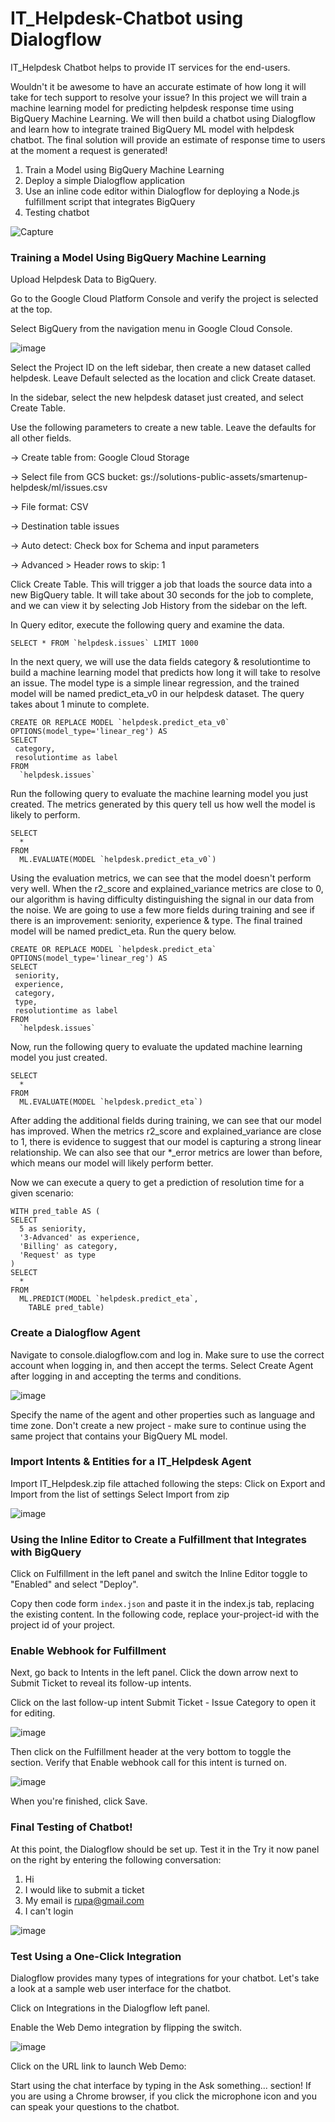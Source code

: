 # IT_Helpdesk-Chatbot using Dialogflow
IT_Helpdesk Chatbot helps to provide IT services for the end-users. 

Wouldn't it be awesome to have an accurate estimate of how long it will take for tech support to resolve your issue? In this project we will train a machine learning model for predicting helpdesk response time using BigQuery Machine Learning. We will then build a chatbot using Dialogflow and learn how to integrate trained BigQuery ML model with helpdesk chatbot. The final solution will provide an estimate of response time to users at the moment a request is generated!

1. Train a Model using BigQuery Machine Learning
2. Deploy a simple Dialogflow application
3. Use an inline code editor within Dialogflow for deploying a Node.js fulfillment script that integrates BigQuery
4. Testing chatbot

![Capture](https://user-images.githubusercontent.com/56398068/67155491-59abfe80-f32e-11e9-880e-ecbafb7503c0.JPG)


### Training a Model Using BigQuery Machine Learning

Upload Helpdesk Data to BigQuery.

Go to the Google Cloud Platform Console and verify the project is selected at the top.

Select BigQuery from the navigation menu in Google Cloud Console.

![image](https://user-images.githubusercontent.com/56398068/67155613-44d06a80-f330-11e9-93d2-543091bd8325.png)

Select the Project ID on the left sidebar, then create a new dataset called helpdesk. Leave Default selected as the location and click Create dataset.

In the sidebar, select the new helpdesk dataset just created, and select Create Table.

Use the following parameters to create a new table. Leave the defaults for all other fields.

-> Create table from: Google Cloud Storage

-> Select file from GCS bucket: gs://solutions-public-assets/smartenup-helpdesk/ml/issues.csv

-> File format: CSV

-> Destination table issues

-> Auto detect: Check box for Schema and input parameters

-> Advanced > Header rows to skip: 1

Click Create Table. This will trigger a job that loads the source data into a new BigQuery table. It will take about 30 seconds for the job to complete, and we can view it by selecting Job History from the sidebar on the left.


In Query editor, execute the following query and examine the data.


```
SELECT * FROM `helpdesk.issues` LIMIT 1000
```


In the next query, we will use the data fields category & resolutiontime to build a machine learning model that predicts how long it will take to resolve an issue. The model type is a simple linear regression, and the trained model will be named predict_eta_v0 in our helpdesk dataset. The query takes about 1 minute to complete.


```
CREATE OR REPLACE MODEL `helpdesk.predict_eta_v0` 
OPTIONS(model_type='linear_reg') AS
SELECT
 category,
 resolutiontime as label
FROM
  `helpdesk.issues`
```
  
  
Run the following query to evaluate the machine learning model you just created. The metrics generated by this query tell us how well the model is likely to perform.


```
SELECT
  *
FROM
  ML.EVALUATE(MODEL `helpdesk.predict_eta_v0`)
 ```
 
 
Using the evaluation metrics, we can see that the model doesn't perform very well. When the r2_score and explained_variance metrics are close to 0, our algorithm is having difficulty distinguishing the signal in our data from the noise. We are going to use a few more fields during training and see if there is an improvement: seniority, experience & type. The final trained model will be named predict_eta. Run the query below.


```
CREATE OR REPLACE MODEL `helpdesk.predict_eta` 
OPTIONS(model_type='linear_reg') AS
SELECT
 seniority,
 experience,
 category,
 type,
 resolutiontime as label
FROM
  `helpdesk.issues`
```


Now, run the following query to evaluate the updated machine learning model you just created.


```
SELECT
  *
FROM
  ML.EVALUATE(MODEL `helpdesk.predict_eta`)
```


After adding the additional fields during training, we can see that our model has improved. When the metrics r2_score and explained_variance are close to 1, there is evidence to suggest that our model is capturing a strong linear relationship. We can also see that our *_error metrics are lower than before, which means our model will likely perform better.

Now we can execute a query to get a prediction of resolution time for a given scenario:


```
WITH pred_table AS (
SELECT
  5 as seniority,
  '3-Advanced' as experience,
  'Billing' as category,
  'Request' as type
)
SELECT
  *
FROM
  ML.PREDICT(MODEL `helpdesk.predict_eta`,
    TABLE pred_table)
```

### Create a Dialogflow Agent

Navigate to console.dialogflow.com and log in. Make sure to use the correct account when logging in, and then accept the terms. 
Select Create Agent after logging in and accepting the terms and conditions.

![image](https://user-images.githubusercontent.com/56398068/67155761-9974e500-f332-11e9-9e5b-cd9720b76c53.png)

Specify the name of the agent and other properties such as language and time zone. Don't create a new project - make sure to continue using the same project that contains your BigQuery ML model. 


### Import Intents & Entities for a IT_Helpdesk Agent


Import IT_Helpdesk.zip file attached following the steps:
Click on Export and Import from the list of settings
Select Import from zip

![image](https://user-images.githubusercontent.com/56398068/67155795-32a3fb80-f333-11e9-8828-d59a2f071e07.png)


###  Using the Inline Editor to Create a Fulfillment that Integrates with BigQuery

Click on Fulfillment in the left panel and switch the Inline Editor toggle to "Enabled" and select "Deploy".

Copy then code form `index.json` and paste it in the index.js tab, replacing the existing content. In the following code, replace your-project-id with the project id of your project.

### Enable Webhook for Fulfillment

Next, go back to Intents in the left panel. Click the down arrow next to Submit Ticket to reveal its follow-up intents.

Click on the last follow-up intent Submit Ticket - Issue Category to open it for editing.

![image](https://user-images.githubusercontent.com/56398068/67155837-f755fc80-f333-11e9-8d7d-afb6d676406a.png)

Then click on the Fulfillment header at the very bottom to toggle the section. Verify that Enable webhook call for this intent is turned on.

![image](https://user-images.githubusercontent.com/56398068/67155839-0fc61700-f334-11e9-8ca4-a406b77e1f94.png)

When you're finished, click Save.

### Final Testing of Chatbot!

At this point, the Dialogflow should be set up. Test it in the Try it now panel on the right by entering the following conversation:

1. Hi
2. I would like to submit a ticket
3. My email is rupa@gmail.com
4. I can't login

![image](https://user-images.githubusercontent.com/56398068/67155985-73e9da80-f336-11e9-893e-514b671d659a.png)


### Test Using a One-Click Integration

Dialogflow provides many types of integrations for your chatbot. Let's take a look at a sample web user interface for the chatbot.

Click on Integrations in the Dialogflow left panel.

Enable the Web Demo integration by flipping the switch.

![image](https://user-images.githubusercontent.com/56398068/67155872-94189a00-f334-11e9-907a-897ee2c595b9.png)

Click on the URL link to launch Web Demo:

Start using the chat interface by typing in the Ask something... section! If you are using a Chrome browser, if you click the microphone icon and you can speak your questions to the chatbot.
